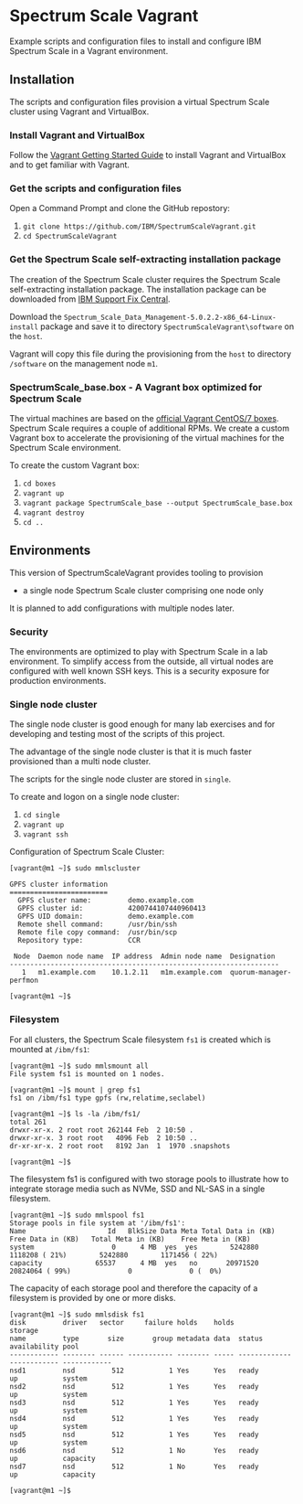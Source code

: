 # Spectrum Scale Vagrant
Example scripts and configuration files to install and configure IBM Spectrum Scale in a Vagrant environment.

## Installation

The scripts and configuration files provision a virtual Spectrum Scale cluster using Vagrant and VirtualBox.

### Install Vagrant and VirtualBox

Follow the [Vagrant Getting Started Guide](https://www.vagrantup.com/intro/getting-started/index.html) to install Vagrant and VirtualBox and to get familiar with Vagrant.

### Get the scripts and configuration files

Open a Command Prompt and clone the GitHub repostory:
1. `git clone https://github.com/IBM/SpectrumScaleVagrant.git`
1. `cd SpectrumScaleVagrant`

### Get the Spectrum Scale self-extracting installation package

The creation of the Spectrum Scale cluster requires the Spectrum Scale self-extracting installation package. The installation package can be downloaded from [IBM Support Fix Central](https://www.ibm.com/support/fixcentral/).

Download the `Spectrum_Scale_Data_Management-5.0.2.2-x86_64-Linux-install` package and save it to directory `SpectrumScaleVagrant\software` on the `host`.

Vagrant will copy this file during the provisioning from the `host` to directory `/software` on the management node `m1`.

### SpectrumScale_base.box - A Vagrant box optimized for Spectrum Scale

The virtual machines are based on the [official Vagrant CentOS/7 boxes](https://app.vagrantup.com/centos/boxes/7). Spectrum Scale requires a couple of additional RPMs. We create a custom Vagrant box to accelerate the provisioning of the virtual machines for the Spectrum Scale environment.

To create the custom Vagrant box:
1. `cd boxes`
1. `vagrant up`
1. `vagrant package SpectrumScale_base --output SpectrumScale_base.box`
1. `vagrant destroy`
1. `cd ..`

## Environments

This version of SpectrumScaleVagrant provides tooling to provision
* a single node Spectrum Scale cluster comprising one node only

It is planned to add configurations with multiple nodes later.

### Security

The environments are optimized to play with Spectrum Scale in a lab environment. To simplify access from the outside, all virtual nodes are configured with well known SSH keys. This is a security exposure for production environments.

### Single node cluster

The single node cluster is good enough for many lab exercises and for
developing and testing most of the scripts of this project.

The advantage of the single node cluster is that it is much faster provisioned
than a multi node cluster.

The scripts for the single node cluster are stored in `single`.

To create and logon on a single node cluster:
1. `cd single`
1. `vagrant up`
1. `vagrant ssh`

Configuration of Spectrum Scale Cluster:
```
[vagrant@m1 ~]$ sudo mmlscluster

GPFS cluster information
========================
  GPFS cluster name:         demo.example.com
  GPFS cluster id:           4200744107440960413
  GPFS UID domain:           demo.example.com
  Remote shell command:      /usr/bin/ssh
  Remote file copy command:  /usr/bin/scp
  Repository type:           CCR

 Node  Daemon node name  IP address  Admin node name  Designation
------------------------------------------------------------------
   1   m1.example.com    10.1.2.11   m1m.example.com  quorum-manager-perfmon

[vagrant@m1 ~]$
```

### Filesystem

For all clusters, the Spectrum Scale filesystem `fs1` is created which is mounted at `/ibm/fs1`:
```
[vagrant@m1 ~]$ sudo mmlsmount all
File system fs1 is mounted on 1 nodes.

[vagrant@m1 ~]$ mount | grep fs1
fs1 on /ibm/fs1 type gpfs (rw,relatime,seclabel)

[vagrant@m1 ~]$ ls -la /ibm/fs1/
total 261
drwxr-xr-x. 2 root root 262144 Feb  2 10:50 .
drwxr-xr-x. 3 root root   4096 Feb  2 10:50 ..
dr-xr-xr-x. 2 root root   8192 Jan  1  1970 .snapshots

[vagrant@m1 ~]$
```

The filesystem fs1 is configured with two storage pools to illustrate how to integrate storage media such as NVMe, SSD and NL-SAS in a single filesystem.

```
[vagrant@m1 ~]$ sudo mmlspool fs1
Storage pools in file system at '/ibm/fs1':
Name                    Id   BlkSize Data Meta Total Data in (KB)   Free Data in (KB)   Total Meta in (KB)    Free Meta in (KB)
system                   0      4 MB  yes  yes        5242880        1118208 ( 21%)        5242880        1171456 ( 22%)
capacity             65537      4 MB  yes   no       20971520       20824064 ( 99%)              0              0 (  0%)
```

The capacity of each storage pool and therefore the capacity of a filesystem is provided by one or more disks.

```
[vagrant@m1 ~]$ sudo mmlsdisk fs1
disk         driver   sector     failure holds    holds                            storage
name         type       size       group metadata data  status        availability pool
------------ -------- ------ ----------- -------- ----- ------------- ------------ ------------
nsd1         nsd         512           1 Yes      Yes   ready         up           system
nsd2         nsd         512           1 Yes      Yes   ready         up           system
nsd3         nsd         512           1 Yes      Yes   ready         up           system
nsd4         nsd         512           1 Yes      Yes   ready         up           system
nsd5         nsd         512           1 Yes      Yes   ready         up           system
nsd6         nsd         512           1 No       Yes   ready         up           capacity
nsd7         nsd         512           1 No       Yes   ready         up           capacity

[vagrant@m1 ~]$
```
